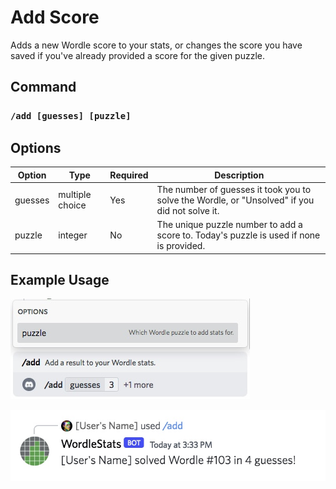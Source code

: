 # Add Score
Adds a new Wordle score to your stats, or changes the score you have saved if you've already
provided a score for the given puzzle.

## Command

### `/add [guesses] [puzzle]`

## Options
| Option | Type | Required | Description |
| --- | --- | --- | --- |
| guesses | multiple choice | Yes | The number of guesses it took you to solve the Wordle, or "Unsolved" if you did not solve it. |
| puzzle | integer | No | The unique puzzle number to add a score to. Today's puzzle is used if none is provided. |

## Example Usage

![Add Command Example](images/add-command.jpg)

![Add Response Example](images/add-response.jpg)